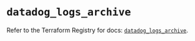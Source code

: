 # `datadog_logs_archive`

Refer to the Terraform Registry for docs: [`datadog_logs_archive`](https://registry.terraform.io/providers/datadog/datadog/3.72.0/docs/resources/logs_archive).
